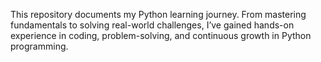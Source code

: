 This repository documents my Python learning journey. From mastering fundamentals to solving real-world challenges, I’ve gained hands-on experience in coding, problem-solving, and continuous growth in Python programming.
